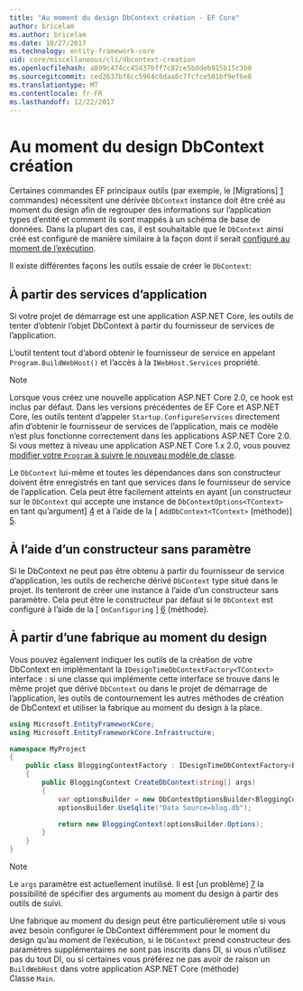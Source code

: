 ```yaml
---
title: "Au moment du design DbContext création - EF Core"
author: bricelam
ms.author: bricelam
ms.date: 10/27/2017
ms.technology: entity-framework-core
uid: core/miscellaneous/cli/dbcontext-creation
ms.openlocfilehash: a899c474cc45437bff7c82ce5bddeb915b15c3b0
ms.sourcegitcommit: ced2637bf8cc5964c6daa6c7fcfce501bf9ef6e8
ms.translationtype: MT
ms.contentlocale: fr-FR
ms.lasthandoff: 12/22/2017
---
```

<a name="design-time-dbcontext-creation"></a>Au moment du design DbContext création
==============================
Certaines commandes EF principaux outils (par exemple, le [Migrations] [ 1] commandes) nécessitent une dérivée `DbContext` instance doit être créé au moment du design afin de regrouper des informations sur l’application types d’entité et comment ils sont mappés à un schéma de base de données. Dans la plupart des cas, il est souhaitable que le `DbContext` ainsi créé est configuré de manière similaire à la façon dont il serait [configuré au moment de l’exécution][2].

Il existe différentes façons les outils essaie de créer le `DbContext`:

<a name="from-application-services"></a>À partir des services d’application
-------------------------
Si votre projet de démarrage est une application ASP.NET Core, les outils de tenter d’obtenir l’objet DbContext à partir du fournisseur de services de l’application.

L’outil tentent tout d’abord obtenir le fournisseur de service en appelant `Program.BuildWebHost()` et l’accès à la `IWebHost.Services` propriété.

> [!NOTE]
> Lorsque vous créez une nouvelle application ASP.NET Core 2.0, ce hook est inclus par défaut. Dans les versions précédentes de EF Core et ASP.NET Core, les outils tentent d’appeler `Startup.ConfigureServices` directement afin d’obtenir le fournisseur de services de l’application, mais ce modèle n’est plus fonctionne correctement dans les applications ASP.NET Core 2.0. Si vous mettez à niveau une application ASP.NET Core 1.x 2.0, vous pouvez [modifier votre `Program` à suivre le nouveau modèle de classe][3].

Le `DbContext` lui-même et toutes les dépendances dans son constructeur doivent être enregistrés en tant que services dans le fournisseur de service de l’application. Cela peut être facilement atteints en ayant [un constructeur sur le `DbContext` qui accepte une instance de `DbContextOptions<TContext>` en tant qu’argument] [ 4] et à l’aide de la [ `AddDbContext<TContext>` (méthode)] [5].

<a name="using-a-constructor-with-no-parameters"></a>À l’aide d’un constructeur sans paramètre
--------------------------------------
Si le DbContext ne peut pas être obtenu à partir du fournisseur de service d’application, les outils de recherche dérivé `DbContext` type situé dans le projet. Ils tenteront de créer une instance à l’aide d’un constructeur sans paramètre. Cela peut être le constructeur par défaut si le `DbContext` est configuré à l’aide de la [ `OnConfiguring` ] [ 6] (méthode).

<a name="from-a-design-time-factory"></a>À partir d’une fabrique au moment du design
--------------------------
Vous pouvez également indiquer les outils de la création de votre DbContext en implémentant la `IDesignTimeDbContextFactory<TContext>` interface : si une classe qui implémente cette interface se trouve dans le même projet que dérivé `DbContext` ou dans le projet de démarrage de l’application, les outils de contournement les autres méthodes de création de DbContext et utiliser la fabrique au moment du design à la place.

``` csharp
using Microsoft.EntityFrameworkCore;
using Microsoft.EntityFrameworkCore.Infrastructure;

namespace MyProject
{
    public class BloggingContextFactory : IDesignTimeDbContextFactory<BloggingContext>
    {
        public BloggingContext CreateDbContext(string[] args)
        {
            var optionsBuilder = new DbContextOptionsBuilder<BloggingContext>();
            optionsBuilder.UseSqlite("Data Source=blog.db");

            return new BloggingContext(optionsBuilder.Options);
        }
    }
}
```

> [!NOTE]
> Le `args` paramètre est actuellement inutilisé. Il est [un problème] [ 7] la possibilité de spécifier des arguments au moment du design à partir des outils de suivi.

Une fabrique au moment du design peut être particulièrement utile si vous avez besoin configurer le DbContext différemment pour le moment du design qu’au moment de l’exécution, si le `DbContext` prend constructeur des paramètres supplémentaires ne sont pas inscrits dans DI, si vous n’utilisez pas du tout DI, ou si certaines vous préférez ne pas avoir de raison un `BuildWebHost` dans votre application ASP.NET Core (méthode)  
Classe `Main`.

  [1]: xref:core/managing-schemas/migrations/index
  [2]: xref:core/miscellaneous/configuring-dbcontext
  [3]: https://docs.microsoft.com/aspnet/core/migration/1x-to-2x/#update-main-method-in-programcs
  [4]: xref:core/miscellaneous/configuring-dbcontext#constructor-argument
  [5]: xref:core/miscellaneous/configuring-dbcontext#using-dbcontext-with-dependency-injection
  [6]: xref:core/miscellaneous/configuring-dbcontext#onconfiguring
  [7]: https://github.com/aspnet/EntityFrameworkCore/issues/8332
